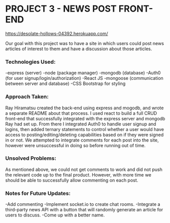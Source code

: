 # PROJECT 3 - NEWS POST FRONT-END

https://desolate-hollows-04392.herokuapp.com/

Our goal with this project was to have a site in which users could post news articles of interest to them and have a discussion about those articles.

### Technologies Used:
-express (server)
-node (package manager)
-mongodb (database)
-Auth0 (for user signup/login/authorization)
-React JS
-mongoose (communication between server and database)
-CSS Bootstrap for styling

### Approach Taken:
Ray Hiramatsu created the back-end using express and mogodb, and wrote a separate README about that process. I used react to build a full CRUD front-end that successfully integrated with the express server and mongodb Ray had set up. From there I integrated Auth0 to handle user signup and logins, then added ternary statements to control whether a user would have access to posting/editing/deleting capabilities based on if they were signed in or not. We attempted to integrate comments for each post into the site, however were unsuccessful in doing so before running out of time.

### Unsolved Problems:
As mentioned above, we could not get comments to work and did not push the relevant code up to the final product. However, with more time we should be able to successfully allow commenting on each post.

### Notes for Future Updates:
-Add commenting
-Implement socket.io to create chat rooms.
-Integrate a third-party news API with a button that will randomly generate an article for users to discuss.
-Come up with a better name.
